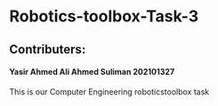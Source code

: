 # Robotics-toolbox-Task-3
## Contributers:
#### Yasir Ahmed Ali Ahmed Suliman 202101327
This is our Computer Engineering roboticstoolbox task

